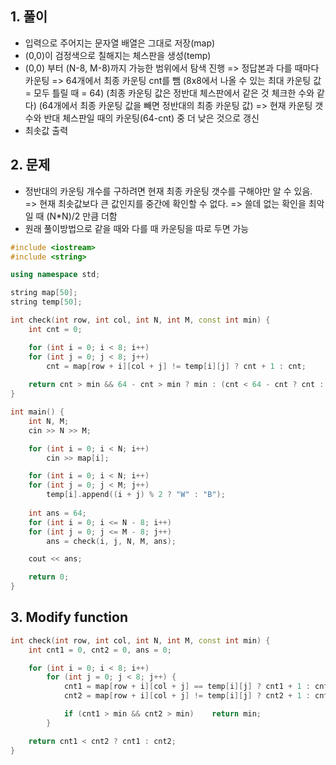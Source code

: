 ## 1. 풀이
  - 입력으로 주어지는 문자열 배열은 그대로 저장(map)
  - (0,0)이 검정색으로 칠해지는 체스판을 생성(temp)
  - (0,0) 부터 (N-8, M-8)까지 가능한 범위에서 탐색 진행
    => 정답본과 다를 때마다 카운팅
    => 64개에서 최종 카운팅 cnt를 뺌
       (8x8에서 나올 수 있는 최대 카운팅 값 = 모두 틀릴 때 = 64)
       (최종 카운팅 값은 정반대 체스판에서 같은 것 체크한 수와 같다)
       (64개에서 최종 카운팅 값을 빼면 정반대의 최종 카운팅 값)
    => 현재 카운팅 갯수와 반대 체스판일 때의 카운팅(64-cnt) 중 더 낮은 것으로 갱신
  - 최솟값 출력
   
## 2. 문제
  - 정반대의 카운팅 개수를 구하려면 현재 최종 카운팅 갯수를 구해야만 알 수 있음.
    => 현재 최솟값보다 큰 값인지를 중간에 확인할 수 없다.
    => 쓸데 없는 확인을 최악일 때 (N*N)/2 만큼 더함
  - 원래 풀이방법으로 같을 때와 다를 때 카운팅을 따로 두면 가능
  
```c++
#include <iostream>
#include <string>

using namespace std;

string map[50];
string temp[50];

int check(int row, int col, int N, int M, const int min) {
    int cnt = 0;

    for (int i = 0; i < 8; i++)
    for (int j = 0; j < 8; j++)
        cnt = map[row + i][col + j] != temp[i][j] ? cnt + 1 : cnt;
    
    return cnt > min && 64 - cnt > min ? min : (cnt < 64 - cnt ? cnt : 64 - cnt);
}

int main() {
    int N, M;
    cin >> N >> M;

    for (int i = 0; i < N; i++)
        cin >> map[i];

    for (int i = 0; i < N; i++)
    for (int j = 0; j < M; j++)
        temp[i].append((i + j) % 2 ? "W" : "B");
    
    int ans = 64;
    for (int i = 0; i <= N - 8; i++)
    for (int j = 0; j <= M - 8; j++)
        ans = check(i, j, N, M, ans); 

    cout << ans;

    return 0;
}
```

## 3. Modify function
```c++
int check(int row, int col, int N, int M, const int min) {
    int cnt1 = 0, cnt2 = 0, ans = 0;

    for (int i = 0; i < 8; i++)
        for (int j = 0; j < 8; j++) {
            cnt1 = map[row + i][col + j] == temp[i][j] ? cnt1 + 1 : cnt1;
            cnt2 = map[row + i][col + j] != temp[i][j] ? cnt2 + 1 : cnt2;

            if (cnt1 > min && cnt2 > min)    return min;
        }

    return cnt1 < cnt2 ? cnt1 : cnt2;
}
```
